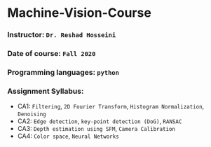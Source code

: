 # Machine-Vision-Course


### Instructor: `Dr. Reshad Hosseini`

### Date of course: `Fall 2020`

### Programming languages: `python`

### Assignment Syllabus:

- CA1: `Filtering`, `2D Fourier Transform`, `Histogram Normalization`, `Denoising`
- CA2: `Edge detection`, `key-point detection (DoG)`, `RANSAC`
- CA3: `Depth estimation using SFM`, `Camera Calibration`
- CA4: `Color space`, `Neural Networks`